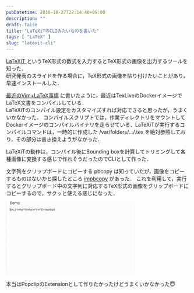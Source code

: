 ```yaml
---
pubDatetime: 2016-10-27T22:14:40+09:00
description: ""
draft: false
title: "LaTeXiTのCLIみたいなのを書いた"
tags: [ "LaTeX" ]
slug: "latexit-cli"
---
```


[ LaTeXiT ]( https://www.chachatelier.fr/latexit/ )というTeX形式の数式を入力するとTeX形式の画像を出力するツールを知った．  
研究発表のスライドを作る場合に，TeX形式の画像を貼り付けたいことがあり，早速インストールした．

<!--more-->

[最近のVim+LaTeX事情](http://blog.itkq.jp/post/vim-latex/) に書いたように，最近はTexLiveのDockerイメージでLaTeX文書をコンパイルしている．  
LaTeXiTのコンパイル設定をカスタマイズすれば対応できると思ったが，うまくいかなかった．
コンパイルスクリプトでは，作業ディレクトリをマウントしてDockerイメージのコンパイルバイナリを走らせている．LaTeXiTが実行するコンパイルコマンドは，一時的に作成した
/var/folders/.../.tex を絶対参照しており，その部分は書き換えようがなかった．

LaTeXiTの動作は，コンパイル後にBounding boxを計算してトリミングして各種画像に変換する感じで作れそうだったのでCLIとして作った．

<script src="https://gist.github.com/itkq/7d12990860ee2d8b9b32a437be278b6a.js"></script>

文字列をクリップボードにコピーする pbcopy は知っていたが，画像をコピーするものはないかと探したところ [impbcopy](https://gist.github.com/beng/806b8420cc16bcf8a07a) があった．
これを利用して，実行するとクリップボード中の文字列に対応するTeX形式の画像をクリップボードにコピーするので，サクッと使える感じになった．

<a href="/public/latexit-demo.gif"><img src="/public/latexit-demo.gif" width="70%"/></a>

本当はPopclipのExtensionとして作りたかったけどうまくいかなかった😇

